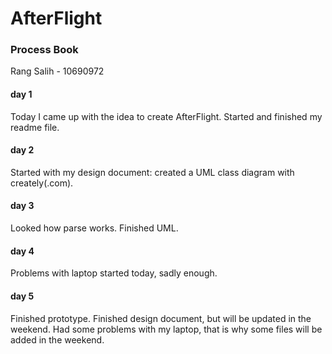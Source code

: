 # AfterFlight
### Process Book
Rang Salih - 10690972

#### day 1
Today I came up with the idea to create AfterFlight.
Started and finished my readme file.

#### day 2
Started with my design document: created a UML class diagram with creately(.com).

#### day 3
Looked how parse works.
Finished UML.

#### day 4
Problems with laptop started today, sadly enough.

#### day 5
Finished prototype.
Finished design document, but will be updated in the weekend.
Had some problems with my laptop, that is why some files will be added in the weekend.
